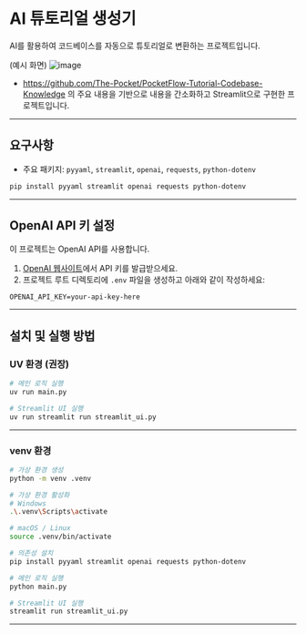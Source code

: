 # AI 튜토리얼 생성기

AI를 활용하여 코드베이스를 자동으로 튜토리얼로 변환하는 프로젝트입니다.

(예시 화면)
![image](https://github.com/user-attachments/assets/b2b31861-d48d-4c22-acc5-b76924adce89)

* https://github.com/The-Pocket/PocketFlow-Tutorial-Codebase-Knowledge 의 주요 내용을 기반으로 내용을 간소화하고 Streamlit으로 구현한 프로젝트입니다.


---

## 요구사항

* 주요 패키지: `pyyaml`, `streamlit`, `openai`, `requests`, `python-dotenv`

```bash
pip install pyyaml streamlit openai requests python-dotenv
```

---

## OpenAI API 키 설정

이 프로젝트는 OpenAI API를 사용합니다.

1. [OpenAI 웹사이트](https://platform.openai.com/api-keys)에서 API 키를 발급받으세요.
2. 프로젝트 루트 디렉토리에 `.env` 파일을 생성하고 아래와 같이 작성하세요:

```
OPENAI_API_KEY=your-api-key-here
```

---

## 설치 및 실행 방법

### UV 환경 (권장)

```bash
# 메인 로직 실행
uv run main.py

# Streamlit UI 실행
uv run streamlit run streamlit_ui.py
```

---

### venv 환경

```bash
# 가상 환경 생성
python -m venv .venv

# 가상 환경 활성화
# Windows
.\.venv\Scripts\activate

# macOS / Linux
source .venv/bin/activate

# 의존성 설치
pip install pyyaml streamlit openai requests python-dotenv

# 메인 로직 실행
python main.py

# Streamlit UI 실행
streamlit run streamlit_ui.py
```

---

